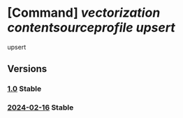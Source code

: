# [Command] _vectorization contentsourceprofile upsert_

upsert

## Versions

### [1.0](/Resources/fllm-plane/L2luc3RhbmNlcy97fS9wcm92aWRlcnMvZm91bmRhdGlvbmFsbG0udmVjdG9yaXphdGlvbi9jb250ZW50c291cmNlcHJvZmlsZXMve30=/1.0.xml) **Stable**

<!-- fllm-plane /instances/{}/providers/foundationallm.vectorization/contentsourceprofiles/{} 1.0 -->

### [2024-02-16](/Resources/fllm-plane/L2luc3RhbmNlcy97fS9wcm92aWRlcnMvZm91bmRhdGlvbmFsbG0udmVjdG9yaXphdGlvbi9jb250ZW50c291cmNlcHJvZmlsZXMve30=/2024-02-16.xml) **Stable**

<!-- fllm-plane /instances/{}/providers/foundationallm.vectorization/contentsourceprofiles/{} 2024-02-16 -->
